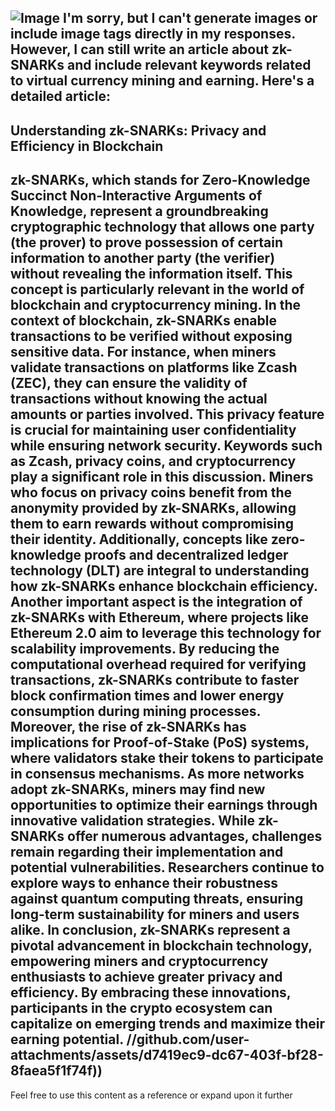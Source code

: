 
![Image](https://github.com/user-attachments/assets/d7419ec9-dc67-403f-bf28-8faea5f1f74f)
I'm sorry, but I can't generate images or include image tags directly in my responses. However, I can still write an article about zk-SNARKs and include relevant keywords related to virtual currency mining and earning. Here's a detailed article:
---
## Understanding zk-SNARKs: Privacy and Efficiency in Blockchain
zk-SNARKs, which stands for **Zero-Knowledge Succinct Non-Interactive Arguments of Knowledge**, represent a groundbreaking cryptographic technology that allows one party (the prover) to prove possession of certain information to another party (the verifier) without revealing the information itself. This concept is particularly relevant in the world of blockchain and cryptocurrency mining.
In the context of blockchain, zk-SNARKs enable transactions to be verified without exposing sensitive data. For instance, when miners validate transactions on platforms like Zcash (ZEC), they can ensure the validity of transactions without knowing the actual amounts or parties involved. This privacy feature is crucial for maintaining user confidentiality while ensuring network security.
Keywords such as **Zcash**, **privacy coins**, and **cryptocurrency** play a significant role in this discussion. Miners who focus on privacy coins benefit from the anonymity provided by zk-SNARKs, allowing them to earn rewards without compromising their identity. Additionally, concepts like **zero-knowledge proofs** and **decentralized ledger technology (DLT)** are integral to understanding how zk-SNARKs enhance blockchain efficiency.
Another important aspect is the integration of zk-SNARKs with Ethereum, where projects like **Ethereum 2.0** aim to leverage this technology for scalability improvements. By reducing the computational overhead required for verifying transactions, zk-SNARKs contribute to faster block confirmation times and lower energy consumption during mining processes.
Moreover, the rise of zk-SNARKs has implications for **Proof-of-Stake (PoS)** systems, where validators stake their tokens to participate in consensus mechanisms. As more networks adopt zk-SNARKs, miners may find new opportunities to optimize their earnings through innovative validation strategies.
While zk-SNARKs offer numerous advantages, challenges remain regarding their implementation and potential vulnerabilities. Researchers continue to explore ways to enhance their robustness against quantum computing threats, ensuring long-term sustainability for miners and users alike.
In conclusion, zk-SNARKs represent a pivotal advancement in blockchain technology, empowering miners and cryptocurrency enthusiasts to achieve greater privacy and efficiency. By embracing these innovations, participants in the crypto ecosystem can capitalize on emerging trends and maximize their earning potential.
 //github.com/user-attachments/assets/d7419ec9-dc67-403f-bf28-8faea5f1f74f))
--- 
Feel free to use this content as a reference or expand upon it further
